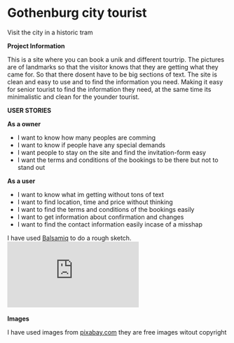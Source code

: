 # Gothenburg city tourist

Visit the city in a historic tram

**Project Information**

This is a site where you can book a unik and different tourtrip. 
The pictures are of landmarks so that the visitor knows that they are getting what they came for.
So that there dosent have to be big sections of text.
The site is clean and easy to  use and to find the information you need.
Making it easy for senior tourist to find the information they need, at the 
same time its minimalistic and clean for the younder tourist.

**USER STORIES**

**As a owner**

* I want to know how many peoples are comming
* I want to know if people have any special demands
* I want people to stay on the site and find the invitation-form easy
* I want the terms and conditions of the bookings to be there but not to stand out

**As a user**

* I want to know what im getting without tons of text
* I want to find location, time and price without thinking
* I want to find the terms and conditions of the bookings easily
* I want to get information about confirmation and changes
* I want to find the contact information easily incase of a misshap


I have used [Balsamiq](https://balsamiq.com/wireframes/) to do a rough sketch. 
![wireframes](https://github.com/kovacias/ms1-gothenburgtour/blob/master/assets/images/citytour.pdf)

**Images**

I have used images from [pixabay.com](http://www.pixabay.com)
they are free images witout copyright